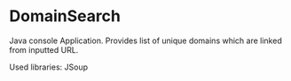 # DomainSearch

Java console Application. 
Provides list of unique domains which are linked from inputted URL.

Used libraries: JSoup
